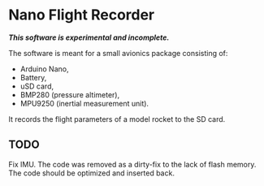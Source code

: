 # Nano Flight Recorder

**_This software is experimental and incomplete._**

The software is meant for a small avionics package consisting of:
* Arduino Nano,
* Battery,
* uSD card,
* BMP280 (pressure altimeter),
* MPU9250 (inertial measurement unit).

It records the flight parameters of a model rocket to the SD card.

## TODO
Fix IMU. The code was removed as a dirty-fix to the lack of flash memory. The code should be optimized and inserted back.